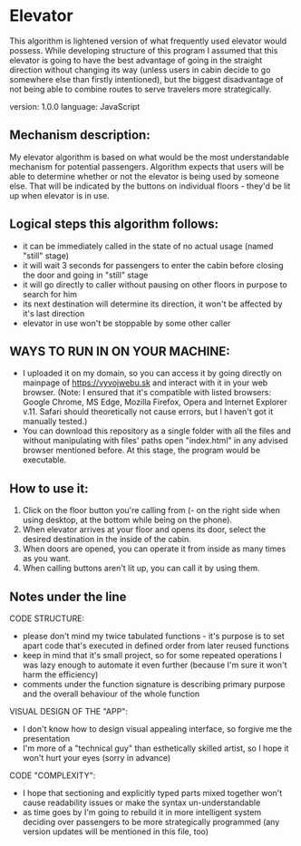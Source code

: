 # Elevator

This algorithm is lightened version of what frequently used elevator would possess. While developing structure of this program I assumed that 
this elevator is going to have the best advantage of going in the straight direction without changing its way (unless users in cabin decide to go somewhere else than firstly intentioned), but the biggest disadvantage of not being able to combine routes to serve travelers more strategically.

version: 1.0.0
language: JavaScript

Mechanism description:
-
My elevator algorithm is based on what would be the most understandable mechanism for potential passengers.
Algorithm expects that users will be able to determine whether or not the elevator is being used by someone else.
That will be indicated by the buttons on individual floors - they'd be lit up when elevator is in use.


Logical steps this algorithm follows:
-
- it can be immediately called in the state of no actual usage (named "still" stage)
- it will wait 3 seconds for passengers to enter the cabin before closing the door and going in "still" stage
- it will go directly to caller without pausing on other floors in purpose to search for him
- its next destination will determine its direction, it won't be affected by it's last direction
- elevator in use won't be stoppable by some other caller


WAYS TO RUN IN ON YOUR MACHINE:
-
- I uploaded it on my domain, so you can access it by going directly on mainpage of https://vyvojwebu.sk and interact with it in your web browser.
(Note: I ensured that it's compatible with listed browsers: Google Chrome, MS Edge, Mozilla Firefox, Opera and Internet Explorer v.11. Safari should 
theoretically not cause errors, but I haven't got it manually tested.)
- You can download this repository as a single folder with all the files and without manipulating with files' paths open "index.html" in any advised 
browser mentioned before. At this stage, the program would be executable.

How to use it:
-
1. Click on the floor button you're calling from (- on the right side when using desktop, at the bottom while being on the phone).
2. When elevator arrives at your floor and opens its door, select the desired destination in the inside of the cabin.
3. When doors are opened, you can operate it from inside as many times as you want.
4. When calling buttons aren't lit up, you can call it by using them.

Notes under the line
-
CODE STRUCTURE:
- please don't mind my twice tabulated functions - it's purpose is to set apart code that's executed in defined order from later reused functions
- keep in mind that it's small project, so for some repeated operations I was lazy enough to automate it even further (because I'm sure it won't harm the efficiency)
- comments under the function signature is describing primary purpose and the overall behaviour of the whole function

VISUAL DESIGN OF THE "APP":
- I don't know how to design visual appealing interface, so forgive me the presentation
- I'm more of a "technical guy" than esthetically skilled artist, so I hope it won't hurt your eyes (sorry in advance)

CODE "COMPLEXITY":
- I hope that sectioning and explicitly typed parts mixed together won't cause readability issues or make the syntax un-understandable
- as time goes by I'm going to rebuild it in more intelligent system deciding over passengers to be more strategically programmed (any version updates will be mentioned in this file, too)
